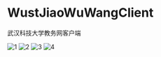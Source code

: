 # WustJiaoWuWangClient
武汉科技大学教务网客户端

![1](https://github.com/yangruihan/WustJiaoWuWangClient/blob/master/image/1.png?raw=true)
![2](https://github.com/yangruihan/WustJiaoWuWangClient/blob/master/image/2.png?raw=true)
![3](https://github.com/yangruihan/WustJiaoWuWangClient/blob/master/image/3.png?raw=true)
![4](https://github.com/yangruihan/WustJiaoWuWangClient/blob/master/image/4.png?raw=true)
